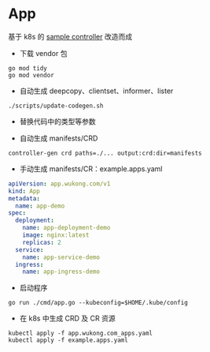 # App
基于 k8s 的 [sample controller](https://github.com/kubernetes/sample-controller) 改造而成

- 下载 vendor 包
```shell
go mod tidy
go mod vendor 
```

- 自动生成 deepcopy、clientset、informer、lister
```shell
./scripts/update-codegen.sh 
```

- 替换代码中的类型等参数

- 自动生成 manifests/CRD
```shell
controller-gen crd paths=./... output:crd:dir=manifests 
```

- 手动生成 manifests/CR：example.apps.yaml
```yaml
apiVersion: app.wukong.com/v1
kind: App
metadata:
  name: app-demo
spec:
  deployment:
    name: app-deployment-demo
    image: nginx:latest
    replicas: 2
  service:
    name: app-service-demo
  ingress:
    name: app-ingress-demo
```

- 启动程序

```shell
go run ./cmd/app.go --kubeconfig=$HOME/.kube/config 
```

- 在 k8s 中生成 CRD 及 CR 资源

```shell
kubectl apply -f app.wukong.com_apps.yaml
kubectl apply -f example.apps.yaml 
```
